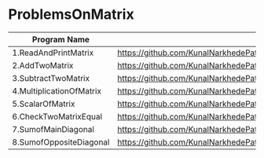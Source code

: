 # ProblemsOnMatrix

| Program Name             | Link Of Souce code                                                                   |
| ----------------- | ------------------------------------------------------------------ |
1.ReadAndPrintMatrix   |https://github.com/KunalNarkhedePatil/LogicBuilding/blob/main/ProblemsOnArrays/ReadAndPrintArray.cpp
2.AddTwoMatrix   |https://github.com/KunalNarkhedePatil/LogicBuilding/blob/main/ProblemsOnArrays/PrintAllNegative.cpp
3.SubtractTwoMatrix   |https://github.com/KunalNarkhedePatil/LogicBuilding/blob/main/ProblemsOnArrays/SumOfArrayElements.cpp
4.MultiplicationOfMatrix   |https://github.com/KunalNarkhedePatil/LogicBuilding/blob/main/ProblemsOnArrays/MaximumInArray.cpp
5.ScalarOfMatrix   |https://github.com/KunalNarkhedePatil/LogicBuilding/blob/main/ProblemsOnArrays/MinimumInArray.cpp
6.CheckTwoMatrixEqual   |https://github.com/KunalNarkhedePatil/LogicBuilding/blob/main/ProblemsOnArrays/SecondLargestElement.cpp
7.SumofMainDiagonal   |https://github.com/KunalNarkhedePatil/LogicBuilding/blob/main/ProblemsOnMatrixs/SumofMainDiagonal.cpp
8.SumofOppositeDiagonal   |https://github.com/KunalNarkhedePatil/LogicBuilding/blob/main/ProblemsOnMatrixs/SumofMainDiagonal.cpp